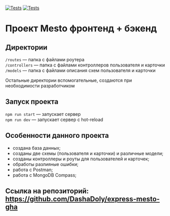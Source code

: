 [![Tests](../../actions/workflows/tests-13-sprint.yml/badge.svg)](../../actions/workflows/tests-13-sprint.yml) [![Tests](../../actions/workflows/tests-14-sprint.yml/badge.svg)](../../actions/workflows/tests-14-sprint.yml)
# Проект Mesto фронтенд + бэкенд


## Директории

`/routes` — папка с файлами роутера  
`/controllers` — папка с файлами контроллеров пользователя и карточки   
`/models` — папка с файлами описания схем пользователя и карточки  
  
Остальные директории вспомогательные, создаются при необходимости разработчиком

## Запуск проекта

`npm run start` — запускает сервер   
`npm run dev` — запускает сервер с hot-reload

## Особенности данного проекта

* создана база данных;
* созданы две схемы (пользователя и карточки) и различные модели; 
* созданы контроллеры и роуты для пользователей и карточек;
* обработы разлияные ошибки;
* работа с Postman;
* работа с MongoDB Compass;
 
## Ссылка на репозиторий: https://github.com/DashaDoly/express-mesto-gha
